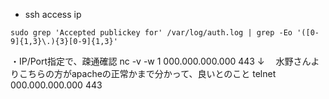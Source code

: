 - ssh access ip
```
sudo grep 'Accepted publickey for' /var/log/auth.log | grep -Eo '([0-9]{1,3}\.){3}[0-9]{1,3}'
```


・IP/Port指定で、疎通確認
  nc -v -w 1 000.000.000.000 443
  ↓　
  水野さんよりこちらの方がapacheの正常かまで分かって、良いとのこと
  telnet 000.000.000.000 443

